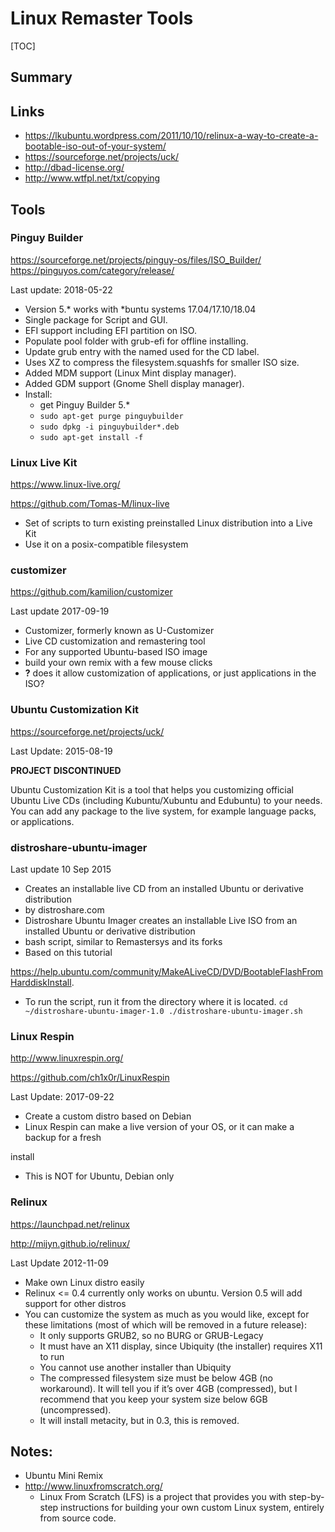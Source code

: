 # Linux Remaster Tools

[TOC]

## Summary


## Links
- https://lkubuntu.wordpress.com/2011/10/10/relinux-a-way-to-create-a-bootable-iso-out-of-your-system/
- https://sourceforge.net/projects/uck/
- http://dbad-license.org/
- http://www.wtfpl.net/txt/copying



## Tools

### Pinguy Builder

https://sourceforge.net/projects/pinguy-os/files/ISO_Builder/
https://pinguyos.com/category/release/

Last update: 2018-05-22

- Version 5.* works with *buntu systems 17.04/17.10/18.04
- Single package for Script and GUI.
- EFI support including EFI partition on ISO.
- Populate pool folder with grub-efi for offline installing.
- Update grub entry with the named used for the CD label.
- Uses XZ to compress the filesystem.squashfs for smaller ISO size.
- Added MDM support (Linux Mint display manager).
- Added GDM support (Gnome Shell display manager).
- Install:
	- get Pinguy Builder 5.*
	- `sudo apt-get purge pinguybuilder`
	- `sudo dpkg -i pinguybuilder*.deb`
	- `sudo apt-get install -f`


### Linux Live Kit

https://www.linux-live.org/

https://github.com/Tomas-M/linux-live

- Set of scripts to turn existing preinstalled Linux
distribution into a Live Kit
- Use it on a posix-compatible filesystem


### customizer

https://github.com/kamilion/customizer

Last update 2017-09-19

- Customizer, formerly known as U-Customizer
- Live CD customization and remastering tool
- For any supported Ubuntu-based ISO image
- build your own remix with a few mouse clicks
- **?** does it allow customization of applications, or just applications in the ISO?


### Ubuntu Customization Kit

https://sourceforge.net/projects/uck/

Last Update: 2015-08-19

**PROJECT DISCONTINUED**

Ubuntu Customization Kit is a tool that helps you customizing official Ubuntu Live CDs (including Kubuntu/Xubuntu and Edubuntu) to your needs. You can add any package to the live system, for example language packs, or applications.



### distroshare-ubuntu-imager

Last update 10 Sep 2015

- Creates an installable live CD from an installed Ubuntu or derivative distribution
- by distroshare.com
- Distroshare Ubuntu Imager creates an installable Live ISO from an installed Ubuntu or derivative distribution
- bash script, similar to Remastersys and its forks
- Based on this tutorial

https://help.ubuntu.com/community/MakeALiveCD/DVD/BootableFlashFromHarddiskInstall.

- To run the script, run it from the directory where it is located.
  `cd ~/distroshare-ubuntu-imager-1.0 ./distroshare-ubuntu-imager.sh`



### Linux Respin

http://www.linuxrespin.org/

https://github.com/ch1x0r/LinuxRespin

Last Update: 2017-09-22

- Create a custom distro based on Debian
- Linux Respin can make a live version of your OS, or it can make a backup for a fresh

install

- This is NOT for Ubuntu, Debian only



### Relinux

https://launchpad.net/relinux

http://mijyn.github.io/relinux/

Last Update 2012-11-09

- Make own Linux distro easily
- Relinux <= 0.4 currently only works on ubuntu. Version 0.5 will add support for other distros
- You can customize the system as much as you would like, except for these limitations (most of which will be removed in a future release):
	- It only supports GRUB2, so no BURG or GRUB-Legacy
	- It must have an X11 display, since Ubiquity (the installer) requires X11 to run
	- You cannot use another installer than Ubiquity
	- The compressed filesystem size must be below 4GB (no workaround). It will tell you if it’s over 4GB (compressed), but I recommend that you keep your system size below 6GB (uncompressed).
	- It will install metacity, but in 0.3, this is removed.



## Notes:

- Ubuntu Mini Remix
- http://www.linuxfromscratch.org/
	- Linux From Scratch (LFS) is a project that provides you with step-by-step instructions for building your own custom Linux system, entirely from source code.
